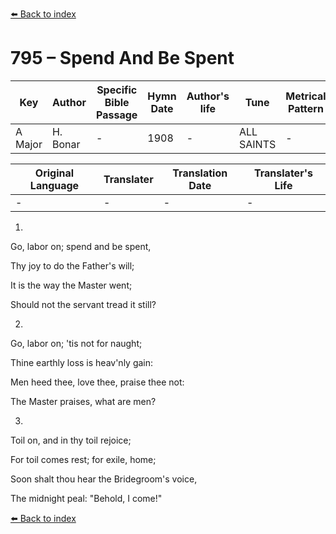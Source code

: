 [⬅️ Back to index](../README.md)

# 795 – Spend And Be Spent

Key | Author   | Specific Bible Passage     |Hymn Date |Author's life |Tune |Metrical Pattern   |Composer/Source
-- | --------- | ---------------------------|----------|--------------|-----|-------------------|-------------  
A Major |H. Bonar |- |1908 |- |ALL SAINTS |- |William Knapp

Original Language | Translater | Translation Date   | Translater's Life  
----------------- | --------- | --------------------|-------------     
\- |- |- |-




1.

Go, labor on; spend and be spent,

Thy joy to do the Father's will;

It is the way the Master went;

Should not the servant tread it still?



2.

Go, labor on; 'tis not for naught;

Thine earthly loss is heav'nly gain:

Men heed thee, love thee, praise thee not:

The Master praises, what are men?



3.

Toil on, and in thy toil rejoice;

For toil comes rest; for exile, home;

Soon shalt thou hear the Bridegroom's voice,

The midnight peal:  "Behold, I come!"

[⬅️ Back to index](../README.md)
